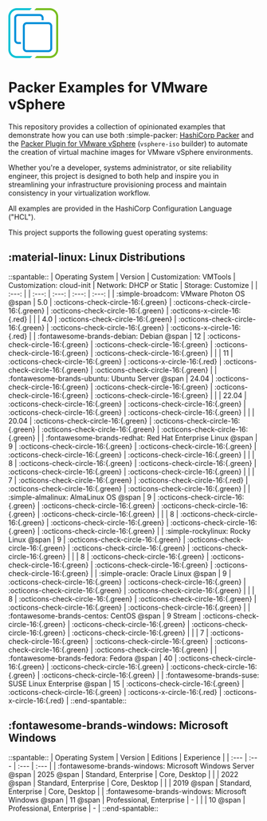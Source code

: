<!-- markdownlint-disable first-line-h1 no-inline-html -->

<img src="assets/images/icon-color.svg" alt="VMware vSphere" width="100">

# Packer Examples for VMware vSphere

This repository provides a collection of opinionated examples that demonstrate how you can use both :simple-packer: [HashiCorp Packer][packer] and the [Packer Plugin for VMware vSphere][packer-plugin-vsphere] (`vsphere-iso` builder) to automate the creation of virtual machine images for VMware vSphere environments.

Whether you're a developer, systems administrator, or site reliability engineer, this project is designed to both help and inspire you in streamlining your infrastructure provisioning process and maintain consistency in your virtualization workflow.

All examples are provided in the HashiCorp Configuration Language ("HCL").

This project supports the following guest operating systems:

## :material-linux: Linux Distributions

::spantable::
| Operating System                                           | Version   | Customization: VMTools             | Customization: cloud-init          | Network: DHCP or Static            | Storage: Customize                 |
| :---:                                                      |           | :---:                              | :---:                              | :---:                              | :---:                              |
| :simple-broadcom: VMware Photon OS @span                   | 5.0       | :octicons-check-circle-16:{.green} | :octicons-check-circle-16:{.green} | :octicons-check-circle-16:{.green} | :octicons-x-circle-16:{.red}       |
|                                                            | 4.0       | :octicons-check-circle-16:{.green} | :octicons-check-circle-16:{.green} | :octicons-check-circle-16:{.green} | :octicons-x-circle-16:{.red}       |
| :fontawesome-brands-debian: Debian @span                   | 12        | :octicons-check-circle-16:{.green} | :octicons-check-circle-16:{.green} | :octicons-check-circle-16:{.green} | :octicons-check-circle-16:{.green} |
|                                                            | 11        | :octicons-check-circle-16:{.green} | :octicons-x-circle-16:{.red}       | :octicons-check-circle-16:{.green} | :octicons-check-circle-16:{.green} |
| :fontawesome-brands-ubuntu: Ubuntu Server @span            | 24.04     | :octicons-check-circle-16:{.green} | :octicons-check-circle-16:{.green} | :octicons-check-circle-16:{.green} | :octicons-check-circle-16:{.green} |
|                                                            | 22.04     | :octicons-check-circle-16:{.green} | :octicons-check-circle-16:{.green} | :octicons-check-circle-16:{.green} | :octicons-check-circle-16:{.green} |
|                                                            | 20.04     | :octicons-check-circle-16:{.green} | :octicons-check-circle-16:{.green} | :octicons-check-circle-16:{.green} | :octicons-check-circle-16:{.green} |
| :fontawesome-brands-redhat: Red Hat Enterprise Linux @span | 9         | :octicons-check-circle-16:{.green} | :octicons-check-circle-16:{.green} | :octicons-check-circle-16:{.green} | :octicons-check-circle-16:{.green} |
|                                                            | 8         | :octicons-check-circle-16:{.green} | :octicons-check-circle-16:{.green} | :octicons-check-circle-16:{.green} | :octicons-check-circle-16:{.green} |
|                                                            | 7         | :octicons-check-circle-16:{.green} | :octicons-check-circle-16:{.red}   | :octicons-check-circle-16:{.green} | :octicons-check-circle-16:{.green} |
| :simple-almalinux: AlmaLinux OS @span                      | 9         | :octicons-check-circle-16:{.green} | :octicons-check-circle-16:{.green} | :octicons-check-circle-16:{.green} | :octicons-check-circle-16:{.green} |
|                                                            | 8         | :octicons-check-circle-16:{.green} | :octicons-check-circle-16:{.green} | :octicons-check-circle-16:{.green} | :octicons-check-circle-16:{.green} |
| :simple-rockylinux: Rocky Linux @span                      | 9         | :octicons-check-circle-16:{.green} | :octicons-check-circle-16:{.green} | :octicons-check-circle-16:{.green} | :octicons-check-circle-16:{.green} |
|                                                            | 8         | :octicons-check-circle-16:{.green} | :octicons-check-circle-16:{.green} | :octicons-check-circle-16:{.green} | :octicons-check-circle-16:{.green} |
| :simple-oracle: Oracle Linux @span                         | 9         | :octicons-check-circle-16:{.green} | :octicons-check-circle-16:{.green} | :octicons-check-circle-16:{.green} | :octicons-check-circle-16:{.green} |
|                                                            | 8         | :octicons-check-circle-16:{.green} | :octicons-check-circle-16:{.green} | :octicons-check-circle-16:{.green} | :octicons-check-circle-16:{.green} |
| :fontawesome-brands-centos: CentOS @span                   | 9 Stream  | :octicons-check-circle-16:{.green} | :octicons-check-circle-16:{.green} | :octicons-check-circle-16:{.green} | :octicons-check-circle-16:{.green} |
|                                                            | 7         | :octicons-check-circle-16:{.green} | :octicons-check-circle-16:{.green} | :octicons-check-circle-16:{.green} | :octicons-check-circle-16:{.green} |
| :fontawesome-brands-fedora: Fedora @span                   | 40        | :octicons-check-circle-16:{.green} | :octicons-check-circle-16:{.green} | :octicons-check-circle-16:{.green} | :octicons-check-circle-16:{.green} |
| :fontawesome-brands-suse: SUSE Linux Enterprise @span      | 15        | :octicons-check-circle-16:{.green} | :octicons-check-circle-16:{.green} | :octicons-x-circle-16:{.red}       | :octicons-x-circle-16:{.red}       |
::end-spantable::

## :fontawesome-brands-windows: Microsoft Windows

::spantable::
| Operating System                                            | Version       | Editions                 | Experience    |
| :---                                                        | :---          | :---                     | :---          |
| :fontawesome-brands-windows: Microsoft Windows Server @span | 2025 @span    | Standard, Enterprise     | Core, Desktop |
|                                                             | 2022 @span    | Standard, Enterprise     | Core, Desktop |
|                                                             | 2019 @span    | Standard, Enterprise     | Core, Desktop |
| :fontawesome-brands-windows: Microsoft Windows @span        | 11 @span      | Professional, Enterprise | -             |
|                                                             | 10 @span      | Professional, Enterprise | -             |
::end-spantable::

[//]: Links
[packer]: https://www.packer.io
[packer-plugin-vsphere]: https://developer.hashicorp.com/packer/plugins/builders/vsphere/vsphere-iso
